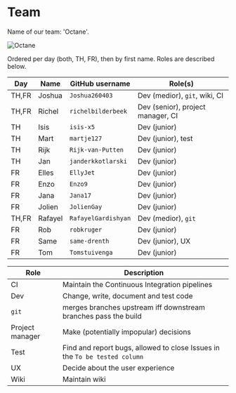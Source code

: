 # Team

Name of our team: 'Octane'.

![Octane](../pics/octane_black.png)

Ordered per day (both, TH, FR), then by first name. Roles are described below.

Day|Name|GitHub username|Role(s)
---|---|---|---
TH,FR|Joshua|`Joshua260403`|Dev (medior), `git`, wiki, CI
TH,FR|Richel|`richelbilderbeek`|Dev (senior), project manager, CI
TH|Isis|`isis-x5`|Dev (junior)
TH|Mart|`martje127`|Dev (junior), test
TH|Rijk|`Rijk-van-Putten`|Dev (junior)
TH|Jan|`janderkkotlarski`|Dev (junior)
FR|Elles|`EllyJet`|Dev (junior)
FR|Enzo|`Enzo9`|Dev (junior)
FR|Jana|`Jana17`|Dev (junior)
FR|Jolien|`JolienGay`|Dev (junior)
TH,FR|Rafayel|`RafayelGardishyan`|Dev (medior), `git`
FR|Rob|`robkruger`|Dev (junior)
FR|Same|`same-drenth`|Dev (junior), UX
FR|Tom|`Tomstuivenga`|Dev (junior)

Role|Description
---|---
CI|Maintain the Continuous Integration pipelines 
Dev|Change, write, document and test code
`git`|merges branches upstream iff downstream branches pass the build
Project manager|Make (potentially impopular) decisions
Test|Find and report bugs, allowed to close Issues in the `To be tested column`
UX|Decide about the user experience
Wiki|Maintain wiki
